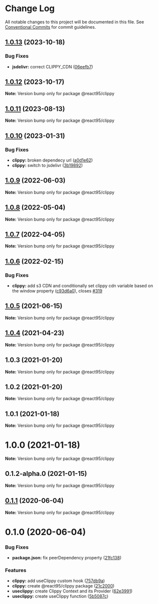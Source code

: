 # Change Log

All notable changes to this project will be documented in this file.
See [Conventional Commits](https://conventionalcommits.org) for commit guidelines.

## [1.0.13](https://github.com/React95/React95/compare/@react95/clippy@1.0.12...@react95/clippy@1.0.13) (2023-10-18)


### Bug Fixes

* **jsdelivr:** correct CLIPPY_CDN ([06eefb7](https://github.com/React95/React95/commit/06eefb79b2c9921afff546bd45e370292656e08d))





## [1.0.12](https://github.com/React95/React95/compare/@react95/clippy@1.0.11...@react95/clippy@1.0.12) (2023-10-17)

**Note:** Version bump only for package @react95/clippy





## [1.0.11](https://github.com/React95/React95/compare/@react95/clippy@1.0.10...@react95/clippy@1.0.11) (2023-08-13)

**Note:** Version bump only for package @react95/clippy

## [1.0.10](https://github.com/React95/React95/compare/@react95/clippy@1.0.9...@react95/clippy@1.0.10) (2023-01-31)

### Bug Fixes

- **clippy:** broken dependecy url ([a0d1e62](https://github.com/React95/React95/commit/a0d1e623e868b806ba4fa1a6577f240c08a5b365))
- **clippy:** switch to jsdelivr ([3b19892](https://github.com/React95/React95/commit/3b19892f3e87f8eb80cce756c5c19746b93b942a))

## [1.0.9](https://github.com/React95/React95/compare/@react95/clippy@1.0.8...@react95/clippy@1.0.9) (2022-06-03)

**Note:** Version bump only for package @react95/clippy

## [1.0.8](https://github.com/React95/React95/compare/@react95/clippy@1.0.7...@react95/clippy@1.0.8) (2022-05-04)

**Note:** Version bump only for package @react95/clippy

## [1.0.7](https://github.com/React95/React95/compare/@react95/clippy@1.0.6...@react95/clippy@1.0.7) (2022-04-05)

**Note:** Version bump only for package @react95/clippy

## [1.0.6](https://github.com/React95/React95/compare/@react95/clippy@1.0.5...@react95/clippy@1.0.6) (2022-02-15)

### Bug Fixes

- **clippy:** add s3 CDN and conditionally set clippy cdn variable based on the window property ([c93d6a0](https://github.com/React95/React95/commit/c93d6a07c570666a4c19215ec43f72f3983133d9)), closes [#319](https://github.com/React95/React95/issues/319)

## [1.0.5](https://github.com/React95/React95/compare/@react95/clippy@1.0.4...@react95/clippy@1.0.5) (2021-06-15)

**Note:** Version bump only for package @react95/clippy

## [1.0.4](https://github.com/React95/React95/compare/@react95/clippy@1.0.3...@react95/clippy@1.0.4) (2021-04-23)

**Note:** Version bump only for package @react95/clippy

## 1.0.3 (2021-01-20)

**Note:** Version bump only for package @react95/clippy

## 1.0.2 (2021-01-20)

**Note:** Version bump only for package @react95/clippy

## 1.0.1 (2021-01-18)

**Note:** Version bump only for package @react95/clippy

# 1.0.0 (2021-01-18)

**Note:** Version bump only for package @react95/clippy

## 0.1.2-alpha.0 (2021-01-15)

**Note:** Version bump only for package @react95/clippy

## [0.1.1](https://github.com/React95/React95/compare/@react95/clippy@0.1.0...@react95/clippy@0.1.1) (2020-06-04)

**Note:** Version bump only for package @react95/clippy

# 0.1.0 (2020-06-04)

### Bug Fixes

- **package.json:** fix peerDependency property ([21fc138](https://github.com/React95/React95/commit/21fc1381909c6165664264e400687103afda397d))

### Features

- **clippy:** add useClippy custom hook ([757db9a](https://github.com/React95/React95/commit/757db9a97015ef420ed705a38b91a0a1923f4bda))
- **clippy:** create @react95/clippy package ([21c2000](https://github.com/React95/React95/commit/21c2000e3ea5a9f142ef83801384790cb06634e2))
- **useclippy:** create Clippy Context and its Provider ([62e3991](https://github.com/React95/React95/commit/62e39918b1128530945a564a535c01072e4239bf))
- **useclippy:** create useClippy function ([5b5087c](https://github.com/React95/React95/commit/5b5087c369782273930aec12787a925ae77e454b))
